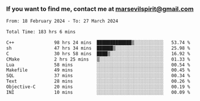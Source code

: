 ### If you want to find me, contact me at marsevilspirit@gmail.com

<!--
**marsevilspirit/marsevilspirit** is a ✨ _special_ ✨ repository because its `README.md` (this file) appears on your GitHub profile.

Here are some ideas to get you started:

- 🔭 I’m currently working on ...
- 🌱 I’m currently learning ...
- 👯 I’m looking to collaborate on ...
- 🤔 I’m looking for help with ...
- 💬 Ask me about ...
- 📫 How to reach me: ...
- 😄 Pronouns: ...
- ⚡ Fun fact: ...
-->
<!--START_SECTION:waka-->

```txt
From: 18 February 2024 - To: 27 March 2024

Total Time: 183 hrs 6 mins

C++               98 hrs 24 mins  █████████████▒░░░░░░░░░░░   53.74 %
sh                47 hrs 34 mins  ██████▒░░░░░░░░░░░░░░░░░░   25.98 %
C                 30 hrs 58 mins  ████▒░░░░░░░░░░░░░░░░░░░░   16.92 %
CMake             2 hrs 25 mins   ▒░░░░░░░░░░░░░░░░░░░░░░░░   01.33 %
Lua               58 mins         ░░░░░░░░░░░░░░░░░░░░░░░░░   00.54 %
Makefile          49 mins         ░░░░░░░░░░░░░░░░░░░░░░░░░   00.45 %
SQL               37 mins         ░░░░░░░░░░░░░░░░░░░░░░░░░   00.34 %
Text              28 mins         ░░░░░░░░░░░░░░░░░░░░░░░░░   00.26 %
Objective-C       20 mins         ░░░░░░░░░░░░░░░░░░░░░░░░░   00.19 %
INI               10 mins         ░░░░░░░░░░░░░░░░░░░░░░░░░   00.09 %
```

<!--END_SECTION:waka-->
